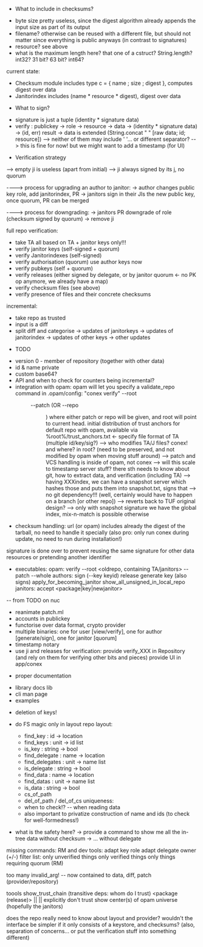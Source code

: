 * What to include in checksums?

- byte size pretty useless, since the digest algorithm already appends the input size as part of its output
- filename?  otherwise can be reused with a different file, but should not matter since everything is public anyways (in contrast to signatures)
- resource? see above
- what is the maximum length here? that one of a cstruct?  String.length? int32? 31 bit? 63 bit? int64?

current state:
- Checksum module includes type c = { name ; size ; digest }, computes digest over data
- Janitorindex includes (name * resource * digest), digest over data

* What to sign?

- signature is just a tuple (identity * signature data)
- verify : publickey -> role -> resource -> data -> (identity * signature data) -> (id, err) result
-> data is extended (String.concat " " [raw data; id; resource]) --> neither of them may include ' '... or different separator?
--> this is fine for now! but we might want to add a timestamp (for UI)

* Verification strategy

--> empty ji is useless (apart from initial)
--> ji always signed by its j, no quorum

----> process for upgrading an author to janitor:
 -> author changes public key role, add janitorindex, PR
 -> janitors sign in their JIs the new public key, once quorum, PR can be merged

----> process for downgrading:
 -> janitors PR downgrade of role (checksum signed by quorum)
 -> remove ji

full repo verification:
 - take TA
 all based on TA + janitor keys only!!!
 - verify janitor keys (self-signed + quorum)
 - verify Janitorindexes (self-signed)
 - verify authorisation (quorum)
 use author keys now
 - verify pubkeys (self + quorum)
 - verify releases (either signed by delegate, or by janitor quorum <- no PK op anymore, we already have a map)
 - verify checksum files (see above)
 - verify presence of files and their concrete checksums

incremental:
 - take repo as trusted
 - input is a diff
 - split diff and categorise
 -> updates of janitorkeys
 -> updates of janitorindex
 -> updates of other keys
 -> other updates

* TODO
- version 0 - member of repository (together with other data)
- id & name private
- custom base64?
- API and when to check for counters being incremental?
- integration with opam:  opam will let you specify a validate_repo command
  in .opam/config:
   "conex verify" --root <dir> --patch <filename> (OR --repo <dir>)
  where either patch or repo will be given, and root will point to current head.
  initial distribution of trust anchors for default repo with opam, available
  via %root%/trust_anchors.txt <- specify file format of TA (multiple id/key/sig?)
   --> who modifies TA/J files? conex! and where? in root? (need to be preserved,
       and not modified by opam when moving stuff around)
  --> patch and VCS handling is inside of opam, not conex
--> will this scale to timestamp server stuff?  there sth needs to know about
    git, how to extract data, and verification (including TA)
    --> having XXXindex, we can have a snapshot server which hashes those and
        puts them into snapshot.txt, signs that --> no git dependency!!!
        (well, certainly would have to happen on a branch [or other repo])
        --> reverts back to TUF original design?
        --> only with snapshot signature we have the global index, mix-n-match
            is possible otherwise
- checksum handling: url (or opam) includes already the digest of the tarball,
  no need to handle it specially (also pro: only run conex during update, no
  need to run during installation!)

signature is done over <data> <identifier> <resource> to prevent reusing the same
 signature for other data resources or pretending another identifier

- executables:
 opam:
  verify --root <oldrepo, containing TA/janitors> --patch <patchfile> --whole <repo>
 authors:
  sign (--key keyid) release
  generate key (also signs)
  apply_for_becoming_janitor
  show_all_unsigned_in_local_repo
 janitors:
  accept <package|key|newjanitor>


-- from TODO on nuc
 - reanimate patch.ml
 - accounts in publickey
 - functorise over data format, crypto provider
 - multiple binaries: one for user [view/verify], one for author [generate/sign], one for janitor [quorum]
 - timestamp notary
 - use ji and releases for verification:
     provide verify_XXX in Repository (and rely on them for verifying other bits and pieces)
     provide UI in app/conex

* proper documentation
 - library docs lib
 - cli man page
 - examples
* deletion of keys!
* do FS magic only in layout
  repo layout:
   - find_key : id -> location
   - find_keys : unit -> id list
   - is_key : string -> bool
   - find_delegate : name -> location
   - find_delegates : unit -> name list
   - is_delegate : string -> bool
   - find_data : name -> location
   - find_datas : unit -> name list
   - is_data : string -> bool
   - cs_of_path
   - del_of_path / del_of_cs
  uniqueness:
   - when to check!? -- when reading data
   - also important to privatize construction of name and ids (to check for well-formedness!)

* what is the safety here?
  -> provide a command to show me all the in-tree data without checksum
  -> ... without delegate

missing commands:
 RM and dev tools:
   adapt key role
   adapt delegate owner (+/-)
 filter list:
   only unverified things
   only verified things
   only things requiring quorum (RM)

too many invalid_arg! -- now contained to data, diff, patch (provider/repository)

toools
  show_trust_chain (transitive deps: whom do I trust) <package (release)> || <all packages> || <all installed>
  explicitly don't trust <foo>
  show center(s) of opam universe (hopefully the janitors)


does the repo really need to know about layout and provider?
  wouldn't the interface be simpler if it only consists of a keystore, and checksums?
  (also, separation of concerns... or put the verification stuff into something different)
